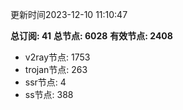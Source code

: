 更新时间2023-12-10 11:10:47

**总订阅: 41**
**总节点: 6028**
**有效节点: 2408**
- v2ray节点: 1753
- trojan节点: 263
- ssr节点: 4
- ss节点: 388
